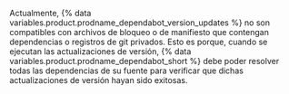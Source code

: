 Actualmente, {% data variables.product.prodname_dependabot_version_updates %} no son compatibles con archivos de bloqueo o de manifiesto que contengan dependencias o registros de git privados. Esto es porque, cuando se ejecutan las actualizaciones de versión, {% data variables.product.prodname_dependabot_short %} debe poder resolver todas las dependencias de su fuente para verificar que dichas actualizaciones de versión hayan sido exitosas.